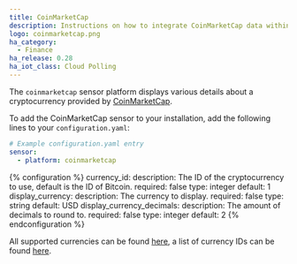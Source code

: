 ```yaml
---
title: CoinMarketCap
description: Instructions on how to integrate CoinMarketCap data within Home Assistant.
logo: coinmarketcap.png
ha_category:
  - Finance
ha_release: 0.28
ha_iot_class: Cloud Polling
---
```


The `coinmarketcap` sensor platform displays various details about a cryptocurrency provided by [CoinMarketCap](https://coinmarketcap.com/).

To add the CoinMarketCap sensor to your installation, add the following lines to your `configuration.yaml`:

```yaml
# Example configuration.yaml entry
sensor:
  - platform: coinmarketcap
```

{% configuration %}
currency_id:
  description: The ID of the cryptocurrency to use, default is the ID of Bitcoin.
  required: false
  type: integer
  default: 1
display_currency:
  description: The currency to display.
  required: false
  type: string
  default: USD
display_currency_decimals:
  description: The amount of decimals to round to.
  required: false
  type: integer
  default: 2
{% endconfiguration %}

All supported currencies can be found [here](https://coinmarketcap.com/api/documentation/v1/#section/Standards-and-Conventions), a list of currency IDs can be found [here](https://api.coinmarketcap.com/v2/ticker/).
